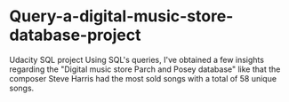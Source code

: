 # Query-a-digital-music-store-database-project
Udacity SQL project
Using SQL's queries, I've obtained a few insights regarding the "Digital music store Parch and Posey database" like that the composer Steve Harris had the most sold songs with a total of 58 unique songs.
